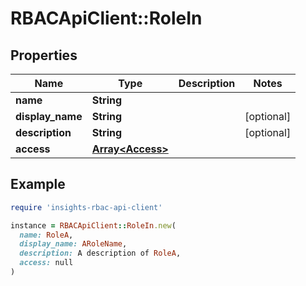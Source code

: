 # RBACApiClient::RoleIn

## Properties

| Name | Type | Description | Notes |
| ---- | ---- | ----------- | ----- |
| **name** | **String** |  |  |
| **display_name** | **String** |  | [optional] |
| **description** | **String** |  | [optional] |
| **access** | [**Array&lt;Access&gt;**](Access.md) |  |  |

## Example

```ruby
require 'insights-rbac-api-client'

instance = RBACApiClient::RoleIn.new(
  name: RoleA,
  display_name: ARoleName,
  description: A description of RoleA,
  access: null
)
```

